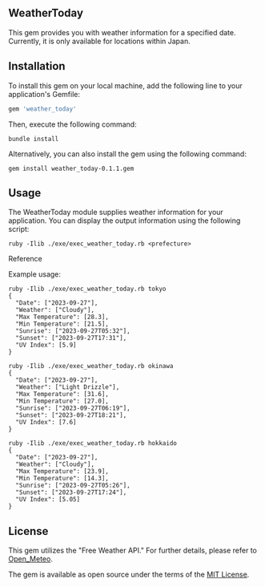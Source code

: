 ## WeatherToday

This gem provides you with weather information for a specified date. Currently, it is only available for locations within Japan.

## Installation

To install this gem on your local machine, add the following line to your application's Gemfile:

```ruby
gem 'weather_today'
```

Then, execute the following command:

```shell
bundle install
```

Alternatively, you can also install the gem using the following command:

```shell
gem install weather_today-0.1.1.gem
```

## Usage

The WeatherToday module supplies weather information for your application. You can display the output information using the following script:

```shell
ruby -Ilib ./exe/exec_weather_today.rb <prefecture>
```

Reference

Example usage:

```shell
ruby -Ilib ./exe/exec_weather_today.rb tokyo
{
  "Date": ["2023-09-27"],
  "Weather": ["Cloudy"],
  "Max Temperature": [28.3],
  "Min Temperature": [21.5],
  "Sunrise": ["2023-09-27T05:32"],
  "Sunset": ["2023-09-27T17:31"],
  "UV Index": [5.9]
}
```

```shell
ruby -Ilib ./exe/exec_weather_today.rb okinawa
{
  "Date": ["2023-09-27"],
  "Weather": ["Light Drizzle"],
  "Max Temperature": [31.6],
  "Min Temperature": [27.0],
  "Sunrise": ["2023-09-27T06:19"],
  "Sunset": ["2023-09-27T18:21"],
  "UV Index": [7.6]
}
```

```shell
ruby -Ilib ./exe/exec_weather_today.rb hokkaido
{
  "Date": ["2023-09-27"],
  "Weather": ["Cloudy"],
  "Max Temperature": [23.9],
  "Min Temperature": [14.3],
  "Sunrise": ["2023-09-27T05:26"],
  "Sunset": ["2023-09-27T17:24"],
  "UV Index": [5.05]
}
```

## License

This gem utilizes the "Free Weather API." For further details, please refer to [Open_Meteo](https://open-meteo.com/).

The gem is available as open source under the terms of the [MIT License](https://opensource.org/licenses/MIT).